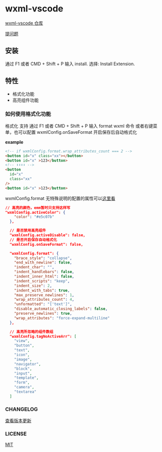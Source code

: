 # wxml-vscode

[wxml-vscode 仓库](https://github.com/cnyballk/wxml-vscode)

[提问题](https://github.com/cnyballk/wxml-vscode/issues)

## 安装

通过 F1 或者 CMD + Shift + P 输入 install. 选择: Install Extension.

## 特性

- 格式化功能
- 高亮组件功能

### 如何使用格式化功能

格式化 支持 通过 F1 或者 CMD + Shift + P 输入 format wxml 命令 或者右键菜单，也可以配置 wxmlConfig.onSaveFormat 开启保存后自动格式化

**example**

```html
<!-- if wxmlConfig.format.wrap_attributes_count === 2 -->
<button id="x" class="xx"></button>
<button id="x" >123</button>
<!-- ⬇⬇⬇⬇ -->
<button
  id="x"
  class="xx"
/>
<button id="x" >123</button>
```

wxmlConfig.format 无特殊说明的配置的属性可以[这里看](https://github.com/beautify-web/js-beautify)

```json
// 高亮的颜色，emm暂时只支持这样写
"wxmlConfig.activeColor": {
    "color": "#e5c07b"
  },

  // 是否禁用高亮组件
  "wxmlConfig.activeDisable": false,
  // 是否开启保存自动格式化
  "wxmlConfig.onSaveFormat": false,

  "wxmlConfig.format": {
    "brace_style": "collapse",
    "end_with_newline": false,
    "indent_char": "",
    "indent_handlebars": false,
    "indent_inner_html": false,
    "indent_scripts": "keep",
    "indent_size": 2,
    "indent_with_tabs": true,
    "max_preserve_newlines": 1,
    "wrap_attributes_count": 4,
    "unformatted": "['text']",
    "disable_automatic_closing_labels": false,
    "preserve_newlines": true,
    "wrap_attributes": "force-expand-multiline"
  },

  // 高亮所忽略的组件数组
  "wxmlConfig.tagNoActiveArr": [
    "view",
    "button",
    "text",
    "icon",
    "image",
    "navigator",
    "block",
    "input",
    "template",
    "form",
    "camera",
    "textarea"
  ]
```

### CHANGELOG

[查看版本更新](https://github.com/cnyballk/wxml-vscode/blob/master/CHANGELOG.md)

### LICENSE

[MIT](https://github.com/cnyballk/wxml-vscode/blob/master/LICENSE)
